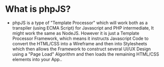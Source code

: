 # What is phpJS?
* phpJS is a type of "Template Processor" which will work both as a transpiler (using ECMA Script) for Javascript and PHP intermediate, It might work the same as NodeJS. However it is just a Template Processor Framework, which means it instructs Javascript Code to convert the HTML/CSS into a Wireframe and then into Stylesheets which then allows the Framework to construct several UI/UX Design using a "Page Load" Algorithm and then loads the remaining HTML/CSS elements into your App..
